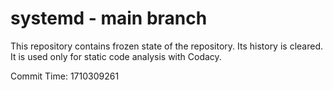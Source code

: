 # systemd - main branch

This repository contains frozen state of the repository.
Its history is cleared. It is used only for static code
analysis with Codacy.

Commit Time: 1710309261